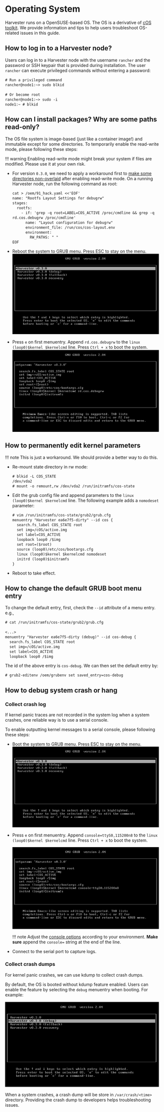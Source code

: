 # Operating System

Harvester runs on a OpenSUSE-based OS. The OS is a derivative of [cOS toolkit](https://github.com/rancher-sandbox/cOS-toolkit).
We provide information and tips to help users troubleshoot OS-related issues in this guide.

## How to log in to a Harvester node?

Users can log in to a Harvester node with the username `rancher` and the password or SSH keypair that is provided during installation.
The user `rancher` can execute privileged commands without entering a password:

```
# Run a privileged command
rancher@node1:~> sudo blkid

# Or become root
rancher@node1:~> sudo -i
node1:~ # blkid
```


## How can I install packages? Why are some paths read-only?

The OS file system is image-based (just like a container image!) and immutable except for some directories. To temporarily enable the read-write mode, please following these steps:

!!! warning
    Enabling read-write mode might break your system if files are modified. Please use it at your own risk.

- For version `0.3.0`, we need to apply a workaround first to [make some directories non-overlaid](https://github.com/harvester/harvester/issues/1388) after enabling read-write mode. On a running Harvester node, run the following command as root:

    ```
    cat > /oem/91_hack.yaml <<'EOF'
    name: "Rootfs Layout Settings for debugrw"
    stages:
      rootfs:
        - if: 'grep -q root=LABEL=COS_ACTIVE /proc/cmdline && grep -q rd.cos.debugrw /proc/cmdline'
          name: "Layout configuration for debugrw"
          environment_file: /run/cos/cos-layout.env
          environment:
            RW_PATHS: " "
    EOF
    ```

- Reboot the system to GRUB menu. Press ESC to stay on the menu.
    ![](./assets/os-stop-on-first-menuentry.png)

- Press `e` on first menuentry. Append `rd.cos.debugrw` to the `linux (loop0)$kernel $kernelcmd` line. Press `Ctrl + x` to boot the system.
    ![](./assets/os-edit-first-menuentry-add-debugrw.png)


## How to permanently edit kernel parameters

!!! note
    This is just a workaround. We should provide a better way to do this.

- Re-mount state directory in rw mode:
    ```
    # blkid -L COS_STATE
    /dev/vda2
    # mount -o remount,rw /dev/vda2 /run/initramfs/cos-state
    ```
- Edit the grub config file and append parameters to the `linux (loop0)$kernel $kernelcmd` line. The following example adds a `nomodeset` parameter:
    ```
    # vim /run/initramfs/cos-state/grub2/grub.cfg
    menuentry "Harvester ea6e7f5-dirty" --id cos {
      search.fs_label COS_STATE root
      set img=/cOS/active.img
      set label=COS_ACTIVE
      loopback loop0 /$img
      set root=($root)
      source (loop0)/etc/cos/bootargs.cfg
      linux (loop0)$kernel $kernelcmd nomodeset
      initrd (loop0)$initramfs
    }
    ```
- Reboot to take effect.

## How to change the default GRUB boot menu entry

To change the default entry, first, check the `--id` attribute of a menu entry. e.g.,

```
# cat /run/initramfs/cos-state/grub2/grub.cfg

<...>
menuentry "Harvester ea6e7f5-dirty (debug)" --id cos-debug {
  search.fs_label COS_STATE root
  set img=/cOS/active.img
  set label=COS_ACTIVE
  loopback loop0 /$img
```

The id of the above entry is `cos-debug`. We can then set the default entry by:

```
# grub2-editenv /oem/grubenv set saved_entry=cos-debug
```

## How to debug system crash or hang

### Collect crash log

If kernel panic traces are not recorded in the system log when a system crashes, one reliable way is to use a serial console.

To enable outputting kernel messages to a serial console, please following these steps:

- Boot the system to GRUB menu. Press ESC to stay on the menu.
    ![](./assets/os-stop-on-first-menuentry.png)
- Press `e` on first menuentry. Append `console=ttyS0,115200n8` to the `linux (loop0)$kernel $kernelcmd` line. Press `Ctrl + x` to boot the system.

    ![](./assets/os-edit-first-menuentry-add-console.png)

    !!! note
        Adjust the [console options](https://www.kernel.org/doc/html/latest/admin-guide/serial-console.html) according to your environment. **Make sure** append the `console=` string at the end of the line.
- Connect to the serial port to capture logs.

### Collect crash dumps
For kernel panic crashes, we can use kdump to collect crash dumps.

By default, the OS is booted without kdump feature enabled. Users can enable the feature by selecting the `debug` menuentry when booting. For example:

![](./assets/os-enable-kdump.png)

When a system crashes, a crash dump will be store in `/var/crash/<time>` directory. Providing the crash dump to developers helps troubleshooting issues.
